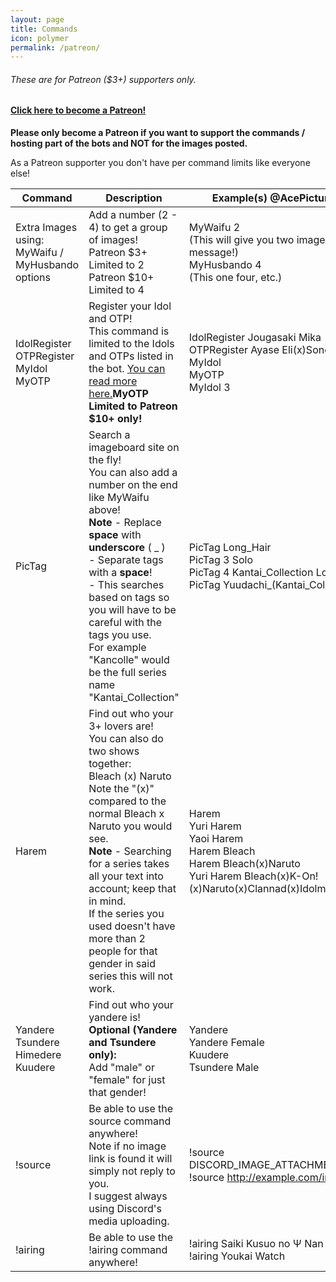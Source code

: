 ```yaml
---
layout: page
title: Commands
icon: polymer
permalink: /patreon/
---
```


###### These are for Patreon ($3+) supporters only.

#### [Click here to become a Patreon!](https://patreon.com/ace3df)

**Please only become a Patreon if you want to support the commands / hosting part of the bots and NOT for the images posted.**

As a Patreon supporter you don't have per command limits like everyone else!

Command | Description | Example(s) @AcePictureBot
------- | ----------- | ----------
Extra Images using:<br>MyWaifu /<br>MyHusbando options|Add a number (2 - 4) to get a group of images!<br>Patreon $3+ Limited to 2<br>Patreon $10+ Limited to 4|MyWaifu 2<br>(This will give you two images in one message!)<br>MyHusbando 4<br>(This one four, etc.)
IdolRegister<br>OTPRegister<br>MyIdol<br>MyOTP|Register your Idol and OTP!<br>This command is limited to the Idols and OTPs listed in the bot. [You can read more here.](http://ace3df.github.io/AcePictureBot/faq_patreon/)**MyOTP Limited to Patreon $10+ only!**<br>|IdolRegister Jougasaki Mika<br>OTPRegister Ayase Eli(x)Sonoda Umi<br>MyIdol<br>MyOTP<br>MyIdol 3
PicTag|Search a imageboard site on the fly!<br>You can also add a number on the end like MyWaifu above!<br>**Note** - Replace **space** with **underscore** ( _ ) <br>- Separate tags with a **space**!<br>- This searches based on tags so you will have to be careful with the tags you use.<br>For example "Kancolle" would be the full series name "Kantai_Collection"|PicTag Long_Hair<br>PicTag 3 Solo<br>PicTag 4 Kantai_Collection Long\_Hair<br>PicTag Yuudachi_(Kantai_Collection)
Harem|Find out who your 3+ lovers are!<br>You can also do two shows together:<br>Bleach (x) Naruto<br>Note the "(x)" compared to the normal Bleach x Naruto you would see.<br>**Note** - Searching for a series takes all your text into account; keep that in mind.<br>If the series you used doesn't have more than 2 people for that gender in said series this will not work.|Harem<br>Yuri Harem<br>Yaoi Harem<br>Harem Bleach<br>Harem Bleach(x)Naruto<br>Yuri Harem Bleach(x)K-On!(x)Naruto(x)Clannad(x)Idolmaster
Yandere<br>Tsundere<br>Himedere<br>Kuudere|Find out who your yandere is!<br>**Optional (Yandere and Tsundere only):**<br>Add "male" or "female" for just that gender!|Yandere<br>Yandere Female<br>Kuudere<br>Tsundere Male
!source|Be able to use the source command anywhere!<br>Note if no image link is found it will simply not reply to you.<br>I suggest always using Discord's media uploading.|!source DISCORD_IMAGE_ATTACHMENT_HERE<br>!source http://example.com/image.jpg
!airing|Be able to use the !airing command anywhere!|!airing Saiki Kusuo no Ψ Nan<br>!airing Youkai Watch

